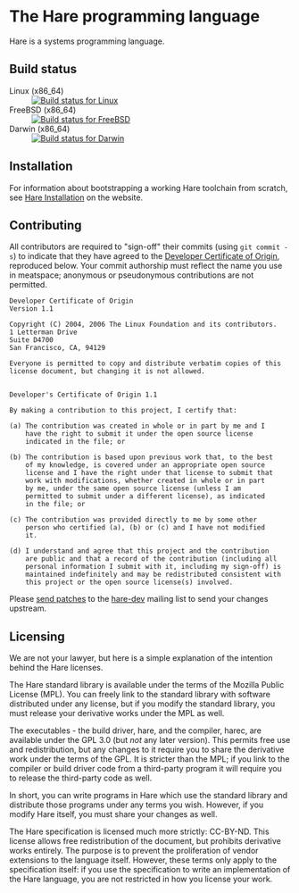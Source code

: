 # The Hare programming language

Hare is a systems programming language.

## Build status

<dl>
  <dt>Linux (x86_64)</dt><dd><a href="https://builds.sr.ht/~sircmpwn/hare/commits/master/alpine.yml"><img src="https://builds.sr.ht/~sircmpwn/hare/commits/master/alpine.yml.svg" alt="Build status for Linux" /></a></dd>
  <dt>FreeBSD (x86_64)</dt><dd><a href="https://builds.sr.ht/~sircmpwn/hare/commits/master/freebsd.yml"><img src="https://builds.sr.ht/~sircmpwn/hare/commits/master/freebsd.yml.svg" alt="Build status for FreeBSD" /></a></dd>
  <dt>Darwin (x86_64)</dt><dd><a href="https://builds.sr.ht/~sircmpwn/hare/commits/master/darwin.yml"><img src="https://builds.sr.ht/~sircmpwn/hare/commits/master/darwin.yml.svg" alt="Build status for Darwin" /></a></dd>
</dl>

## Installation

For information about bootstrapping a working Hare toolchain from scratch, see
[Hare Installation][5] on the website.

[5]: https://harelang.org/installation/

## Contributing

All contributors are required to "sign-off" their commits (using `git commit
-s`) to indicate that they have agreed to the [Developer Certificate of
Origin][dco], reproduced below. Your commit authorship must reflect the name
you use in meatspace; anonymous or pseudonymous contributions are not permitted.

[dco]: https://developercertificate.org/

```
Developer Certificate of Origin
Version 1.1

Copyright (C) 2004, 2006 The Linux Foundation and its contributors.
1 Letterman Drive
Suite D4700
San Francisco, CA, 94129

Everyone is permitted to copy and distribute verbatim copies of this
license document, but changing it is not allowed.


Developer's Certificate of Origin 1.1

By making a contribution to this project, I certify that:

(a) The contribution was created in whole or in part by me and I
    have the right to submit it under the open source license
    indicated in the file; or

(b) The contribution is based upon previous work that, to the best
    of my knowledge, is covered under an appropriate open source
    license and I have the right under that license to submit that
    work with modifications, whether created in whole or in part
    by me, under the same open source license (unless I am
    permitted to submit under a different license), as indicated
    in the file; or

(c) The contribution was provided directly to me by some other
    person who certified (a), (b) or (c) and I have not modified
    it.

(d) I understand and agree that this project and the contribution
    are public and that a record of the contribution (including all
    personal information I submit with it, including my sign-off) is
    maintained indefinitely and may be redistributed consistent with
    this project or the open source license(s) involved.
```

Please [send patches](https://git-send-email.io) to the [hare-dev][hare-dev]
mailing list to send your changes upstream.

[hare-dev]: https://lists.sr.ht/~sircmpwn/hare-dev

## Licensing

We are not your lawyer, but here is a simple explanation of the intention behind
the Hare licenses.

The Hare standard library is available under the terms of the Mozilla Public
License (MPL). You can freely link to the standard library with software
distributed under any license, but if you modify the standard library, you must
release your derivative works under the MPL as well.

The executables - the build driver, hare, and the compiler, harec, are available
under the GPL 3.0 (but *not* any later version). This permits free use and
redistribution, but any changes to it require you to share the derivative work
under the terms of the GPL. It is stricter than the MPL; if you link to the
compiler or build driver code from a third-party program it will require you to
release the third-party code as well.

In short, you can write programs in Hare which use the standard library and
distribute those programs under any terms you wish. However, if you modify Hare
itself, you must share your changes as well.

The Hare specification is licensed much more strictly: CC-BY-ND. This license
allows free redistribution of the document, but prohibits derivative works
entirely. The purpose is to prevent the proliferation of vendor extensions to
the language itself. However, these terms only apply to the specification
itself: if you use the specification to write an implementation of the Hare
language, you are not restricted in how you license your work.
